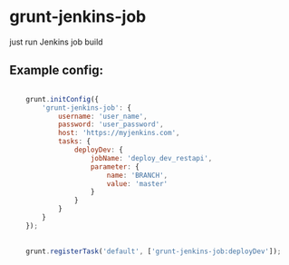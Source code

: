 # grunt-jenkins-job

just run Jenkins job build


## Example config:

```javascript

	grunt.initConfig({
		'grunt-jenkins-job': {
			username: 'user_name',
			password: 'user_password',
			host: 'https://myjenkins.com',
			tasks: {
				deployDev: {
					jobName: 'deploy_dev_restapi',
					parameter: {
						name: 'BRANCH',
						value: 'master'
					}
				}
			}
		}
	});
	
	
	grunt.registerTask('default', ['grunt-jenkins-job:deployDev']);
	
```